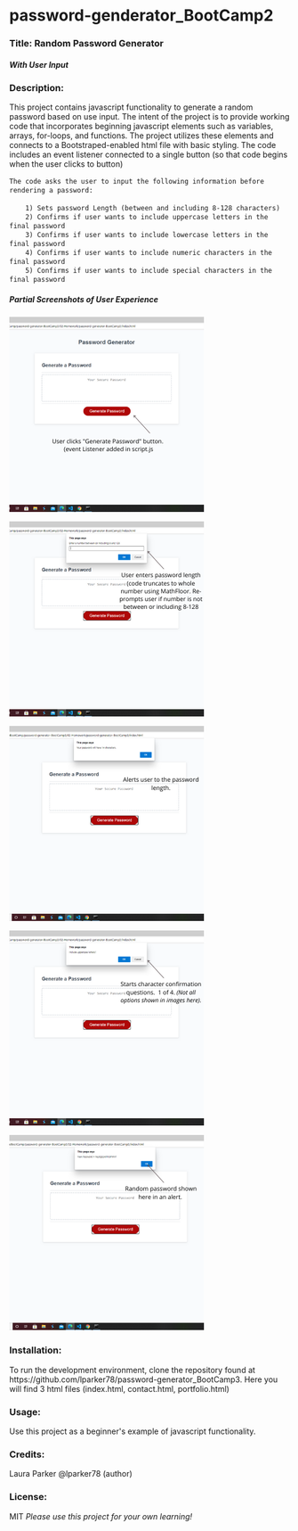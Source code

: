 # password-genderator_BootCamp2

<h3> Title: Random Password Generator</h3>
<h5><i>With User Input</i></h5>

<h3>Description:</h3> 
    This project contains javascript functionality to generate a random password based on use input. The intent of the project is to provide working code that incorporates beginning javascript elements such as variables, arrays, for-loops, and functions.   The project utilizes these elements and connects to a Bootstraped-enabled html file with basic styling.  The code includes an event listener connected to a single button (so that code begins when the user clicks to button) 
    
    The code asks the user to input the following information before rendering a password:

        1) Sets password Length (between and including 8-128 characters)
        2) Confirms if user wants to include uppercase letters in the final password
        3) Confirms if user wants to include lowercase letters in the final password
        4) Confirms if user wants to include numeric characters in the final password
        5) Confirms if user wants to include special characters in the final password

<h5>Partial Screenshots of User Experience</h5>

<p>
    <img src="/readmeImage_1.png" width="350" height="350" />
</p>

               
<p> <img src="/readmeImage_2.png" width="350" height="350" />
</p>

    
<p> <img src="/readmeImage_3.png" width="350" height="350" />
</p>


<p> <img src="/readmeImage_4.png" width="350" height="350" />
</p>


<p> <img src="/readmeImage_5.png" width="350" height="350" />
</p>



<h3>Installation:</h3>
    To run the development environment, clone the repository found at https://github.com/lparker78/password-generator_BootCamp3. Here you will find 3 html files (index.html, contact.html, portfolio.html) 

<h3>Usage:</h3>
    Use this project as a beginner's example of javascript functionality.

<h3>Credits:</h3> Laura Parker @lparker78 (author)

<h3>License:</h3> MIT   <i>Please use this project for your own learning!</i> 




   
